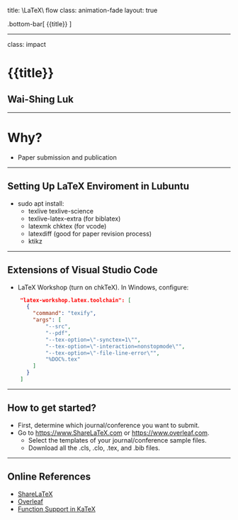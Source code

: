 title: \LaTeX\ flow
class: animation-fade
layout: true

<!-- This slide will serve as the base layout for all your slides -->
.bottom-bar[
  {{title}}
]

---

class: impact

# {{title}}
## Wai-Shing Luk

---

# Why?

-   Paper submission and publication

---

## Setting Up LaTeX Enviroment in Lubuntu

- sudo apt install:
    - texlive texlive-science
    - texlive-latex-extra (for biblatex)
    - latexmk chktex (for vcode)
    - latexdiff (good for paper revision process)
    - ktikz

---

## Extensions of Visual Studio Code

- LaTeX Workshop (turn on chkTeX). In Windows, configure:

```json
    "latex-workshop.latex.toolchain": [
      {
        "command": "texify",
        "args": [
            "--src",
            "--pdf",
            "--tex-option=\"-synctex=1\"",
            "--tex-option=\"-interaction=nonstopmode\"",
            "--tex-option=\"-file-line-error\"",
            "%DOC%.tex"
        ]
      }
    ]
```

---

## How to get started?

- First, determine which journal/conference you want to submit.
- Go to https://www.ShareLaTeX.com or https://www.overleaf.com.
    - Select the templates of your journal/conference sample files.
    - Download all the .cls, .clo, .tex, and .bib files.

---

## Online References

- [ShareLaTeX](https://www.sharelatex.com)
- [Overleaf](https://www.overleaf.com)
- [Function Support in KaTeX](https://khan.github.io/KaTeX/function-support.html)
